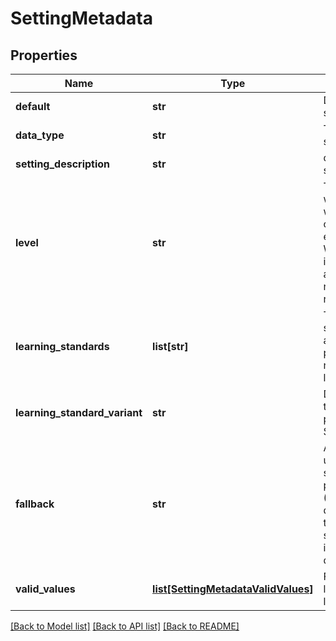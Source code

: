 # SettingMetadata

## Properties
Name | Type | Description | Notes
------------ | ------------- | ------------- | -------------
**default** | **str** | Default value of this setting | [optional] 
**data_type** | **str** | The data type of this setting | [optional] 
**setting_description** | **str** | description of this setting | [optional] 
**level** | **str** | The level this setting will be applied at, which limits where it can be set. For example, WebPathToContentRoot is applied at the application level, so it&#39;s not valid to set it for a registration. | [optional] 
**learning_standards** | **list[str]** | The list of learning standards this setting applies to. If not present, this setting is not limited to certain learning standards. | [optional] 
**learning_standard_variant** | **str** | Does this setting apply to only single-SCO packages, only multi-SCO, or either? | [optional] [default to 'either']
**fallback** | **str** | A setting that will be used instead of this setting if no value is provided for this setting (This is similar to a default, except that the the value of another setting is being used instead of a fixed default value). | [optional] 
**valid_values** | [**list[SettingMetadataValidValues]**](SettingMetadataValidValues.md) | For settings with a fixed list of valid values, the list of those values | [optional] 

[[Back to Model list]](../README.md#documentation-for-models) [[Back to API list]](../README.md#documentation-for-api-endpoints) [[Back to README]](../README.md)


